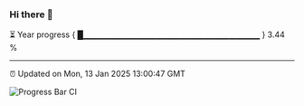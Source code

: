 ### Hi there 👋

⏳ Year progress { █▁▁▁▁▁▁▁▁▁▁▁▁▁▁▁▁▁▁▁▁▁▁▁▁▁▁▁▁▁ } 3.44 %

---

⏰ Updated on Mon, 13 Jan 2025 13:00:47 GMT

![Progress Bar CI](https://github.com/IshwaranRudhara/GIT-ACTION/workflows/Progress%20Bar%20CI/badge.svg)
